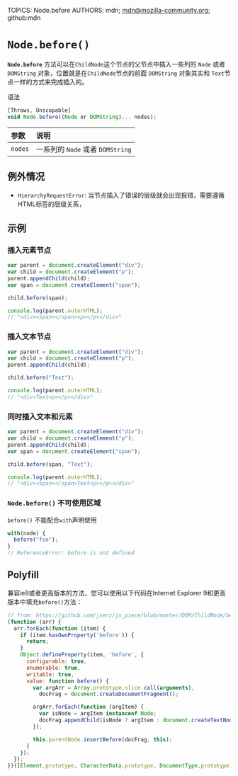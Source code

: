 TOPICS: Node.before
AUTHORS: mdn; mdn@mozilla-community.org; github:mdn

# `Node.before()`

**`Node.before`** 方法可以在`ChildNode`这个节点的父节点中插入一些列的 `Node` 或者 `DOMString` 对象，位置就是在`ChildNode`节点的前面
`DOMString` 对象其实和 `Text`节点一样的方式来完成插入的。

语法

```javascript
[Throws, Unscopable]
void Node.before((Node or DOMString)... nodes);
```

| 参数 | 说明 |
| :-- | :-- |
| `nodes` | 一系列的 `Node` 或者 `DOMString`

## 例外情况

- `HierarchyRequestError`: 当节点插入了错误的层级就会出现报错，需要遵循HTML标签的层级关系，

## 示例

### 插入元素节点

```javascript
var parent = document.createElement("div");
var child = document.createElement("p");
parent.appendChild(child);
var span = document.createElement("span");

child.before(span);

console.log(parent.outerHTML);
// "<div><span></span><p></p></div>"
```

### 插入文本节点

```javascript
var parent = document.createElement("div");
var child = document.createElement("p");
parent.appendChild(child);

child.before("Text");

console.log(parent.outerHTML);
// "<div>Text<p></p></div>"
```

### 同时插入文本和元素

```javascript
var parent = document.createElement("div");
var child = document.createElement("p");
parent.appendChild(child);
var span = document.createElement("span");

child.before(span, "Text");

console.log(parent.outerHTML);
// "<div><span></span>Text<p></p></div>"
```

### `Node.before()` 不可使用区域

`before()` 不能配合`with`声明使用

```javascript
with(node) {
  before("foo");
}
// ReferenceError: before is not defined
```

## Polyfill

兼容ie9或者更高版本的方法，您可以使用以下代码在Internet Explorer 9和更高版本中填充`before()`方法：

```javascript
// from: https://github.com/jserz/js_piece/blob/master/DOM/ChildNode/before()/before().md
(function (arr) {
  arr.forEach(function (item) {
    if (item.hasOwnProperty('before')) {
      return;
    }
    Object.defineProperty(item, 'before', {
      configurable: true,
      enumerable: true,
      writable: true,
      value: function before() {
        var argArr = Array.prototype.slice.call(arguments),
          docFrag = document.createDocumentFragment();

        argArr.forEach(function (argItem) {
          var isNode = argItem instanceof Node;
          docFrag.appendChild(isNode ? argItem : document.createTextNode(String(argItem)));
        });

        this.parentNode.insertBefore(docFrag, this);
      }
    });
  });
})([Element.prototype, CharacterData.prototype, DocumentType.prototype]);
```
